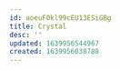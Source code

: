 ```yaml
---
id: aoeuF0kl99cEU13ESiGBg
title: Crystal
desc: ''
updated: 1639956544967
created: 1639956038788
---
```


